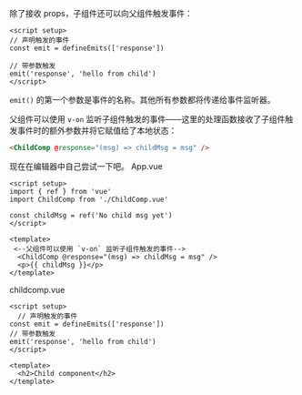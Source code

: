 除了接收 props，子组件还可以向父组件触发事件：


``` vue
<script setup>
// 声明触发的事件
const emit = defineEmits(['response'])

// 带参数触发
emit('response', 'hello from child')
</script>
```

`emit()` 的第一个参数是事件的名称。其他所有参数都将传递给事件监听器。

父组件可以使用 `v-on` 监听子组件触发的事件——这里的处理函数接收了子组件触发事件时的额外参数并将它赋值给了本地状态：


``` html
<ChildComp @response="(msg) => childMsg = msg" />
```

现在在编辑器中自己尝试一下吧。
App.vue
``` vue
<script setup>
import { ref } from 'vue'
import ChildComp from './ChildComp.vue'

const childMsg = ref('No child msg yet')
</script>

<template>
 <--父组件可以使用 `v-on` 监听子组件触发的事件-->
  <ChildComp @response="(msg) => childMsg = msg" />
  <p>{{ childMsg }}</p>
</template>

```
childcomp.vue
```vue
<script setup>
  // 声明触发的事件
const emit = defineEmits(['response'])
// 带参数触发
emit('response', 'hello from child')
</script>

<template>
  <h2>Child component</h2>
</template>
```